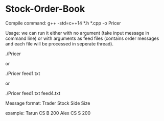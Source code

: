 # Stock-Order-Book

Compile command: g++ -std=c++14 *.h *.cpp -o Pricer

Usage: we can run it either with no argument (take input message in command line) or with arguments as feed files (contains order messages and each file will be processed in seperate thread).

./Pricer

or

./Pricer feed1.txt

or

./Pricer feed1.txt feed4.txt

Message format: Trader Stock Side Size

example: 
  Tarun CS B 200
  Alex CS S 200
